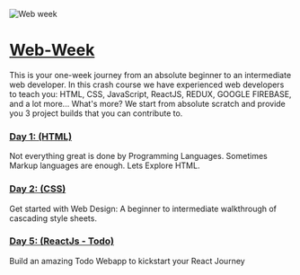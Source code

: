 ![Web week](https://user-images.githubusercontent.com/55389276/136692863-2f81351a-ced8-4eab-8c76-c12aa523d4a7.gif)

# [Web-Week](https://gdsc.community.dev/events/details/developer-student-clubs-university-school-of-information-communication-technology-delhi-presents-web-week-hands-on-sessions/)

This is your one-week journey from an absolute beginner to an intermediate web developer. In this crash course we have experienced web developers to teach you: HTML, CSS, JavaScript, ReactJS, REDUX, GOOGLE FIREBASE, and a lot more... What's more? We start from absolute scratch and provide you 3 project builds that you can contribute to.

### [Day 1: (HTML) ](https://github.com/GDSC-USICT/Web-Week/tree/Day-1)

Not everything great is done by Programming Languages. Sometimes Markup languages are enough. Lets Explore HTML. 

### [Day 2: (CSS) ](https://github.com/GDSC-USICT/Web-Week/tree/Day-2)

Get started with Web Design: A beginner to intermediate walkthrough of cascading style sheets.

### [Day 5: (ReactJs - Todo) ](https://github.com/GDSC-USICT/Web-Week/tree/Todo)

Build an amazing Todo Webapp to kickstart your React Journey


<!-- ![2](https://user-images.githubusercontent.com/55389276/136692849-56baa27e-b6b5-4fb6-a9e0-77151d0457f0.png) -->
<!-- ![3](https://user-images.githubusercontent.com/55389276/136692851-31493dfa-a42f-4f7c-acbf-8eeb95ec3d38.png) -->
<!-- ![4](https://user-images.githubusercontent.com/55389276/136692855-32e367f2-dd4b-4adb-9d26-80c059094e76.png) -->
<!-- ![5](https://user-images.githubusercontent.com/55389276/136692856-8ea81304-f589-4e2c-9497-ad06b6eab164.png) -->
<!-- ![6](https://user-images.githubusercontent.com/55389276/136692857-0d2e6b20-059d-482c-94be-d64c59321d9f.png) -->
<!-- ![7](https://user-images.githubusercontent.com/55389276/136692858-906c2ee6-b228-48e6-a925-b61d438d6c1f.png) -->
